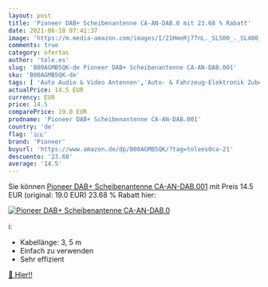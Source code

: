 ```yaml
---
layout: post
title: 'Pioneer DAB+ Scheibenantenne CA-AN-DAB.0 mit 23.68 % Rabatt'
date: 2021-06-10 07:41:37
image: 'https://m.media-amazon.com/images/I/21HmeRj77nL._SL500_._SL400_.jpg'
comments: true
category: ofertas
author: 'tole.es'
slug: 'B00AGMB5QK-de Pioneer DAB+ Scheibenantenne CA-AN-DAB.001'
sku: 'B00AGMB5QK-de'
tags: [ 'Auto Audio & Video Antennen','Auto- & Fahrzeug-Elektronik Zubehör','Auto- & Fahrzeugelektronik','Elektronik & Foto','Fahrzeug Audio & Video Zubehör','pioneer', ]
actualPrice: 14.5 EUR
currency: EUR
price: 14.5
comparePrice: 19.0 EUR
prodname: 'Pioneer DAB+ Scheibenantenne CA-AN-DAB.001'
country: 'de'
flag: '🇩🇪'
brand: 'Pioneer'
buyurl: 'https://www.amazon.de/dp/B00AGMB5QK/?tag=tolees0ca-21'
descuento: '23.68'
average: '14.5'
---
```


Sie können [Pioneer DAB+ Scheibenantenne CA-AN-DAB.001](https://www.amazon.de/dp/B00AGMB5QK/?tag=tolees0ca-21) mit Preis 14.5 EUR (original: 19.0 EUR) 23.68 % Rabatt hier:

[![Pioneer DAB+ Scheibenantenne CA-AN-DAB.0](https://m.media-amazon.com/images/I/21HmeRj77nL._SL500_._SL400_.jpg)](https://www.amazon.de/dp/B00AGMB5QK/?tag=tolees0ca-21)

ℹ️:

- Kabellänge: 3, 5 m
- Einfach zu verwenden
- Sehr effizient

[🛒 Hier!!](https://www.amazon.de/dp/B00AGMB5QK/?tag=tolees0ca-21)
